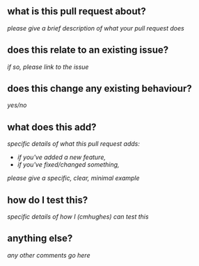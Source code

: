 what is this pull request about?
-
*please give a brief description of what your pull request does*

does this relate to an existing issue?
-
*if so, please link to the issue*

does this change any existing behaviour?
-
*yes/no*

what does this add?
-
*specific details of what this pull request adds:*
* *if you've added a new feature,*
* *if you've fixed/changed something,*

*please give a specific, clear, minimal example*

how do I test this?
-
*specific details of how I (cmhughes) can test this*

anything else?
-
*any other comments go here*
